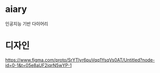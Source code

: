# aiary

인공지능 기반 다이어리

# 디자인
https://www.figma.com/proto/SrYTlyr6puVqq1YsqVs0AT/Untitled?node-id=0-1&t=05e8aUF2iqrN5wYP-1